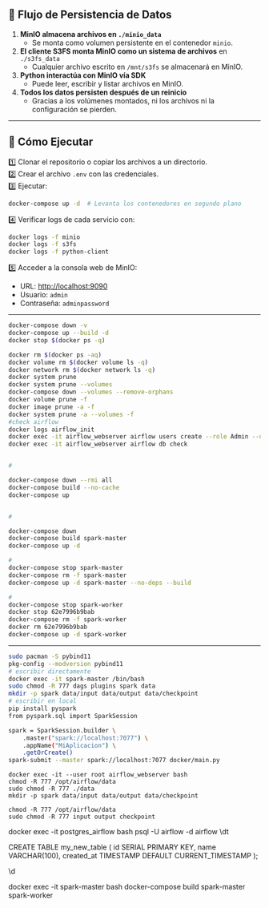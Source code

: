 

## 📌 **Flujo de Persistencia de Datos**
1. **MinIO almacena archivos en `./minio_data`**  
   - Se monta como volumen persistente en el contenedor `minio`.
2. **El cliente S3FS monta MinIO como un sistema de archivos** en `./s3fs_data`  
   - Cualquier archivo escrito en `/mnt/s3fs` se almacenará en MinIO.  
3. **Python interactúa con MinIO vía SDK**  
   - Puede leer, escribir y listar archivos en MinIO.  
4. **Todos los datos persisten después de un reinicio**  
   - Gracias a los volúmenes montados, ni los archivos ni la configuración se pierden.

---

## 🚀 **Cómo Ejecutar**
1️⃣ Clonar el repositorio o copiar los archivos a un directorio.  
2️⃣ Crear el archivo `.env` con las credenciales.  
3️⃣ Ejecutar:  
```sh
docker-compose up -d  # Levanta los contenedores en segundo plano
```
4️⃣ Verificar logs de cada servicio con:  
```sh
docker logs -f minio
docker logs -f s3fs
docker logs -f python-client
```
5️⃣ Acceder a la consola web de MinIO:  
   - URL: [http://localhost:9090](http://localhost:9090)  
   - Usuario: `admin`  
   - Contraseña: `adminpassword`  

---

```bash
docker-compose down -v
docker-compose up --build -d
docker stop $(docker ps -q)

docker rm $(docker ps -aq)
docker volume rm $(docker volume ls -q)
docker network rm $(docker network ls -q)
docker system prune
docker system prune --volumes
docker-compose down --volumes --remove-orphans
docker volume prune -f
docker image prune -a -f
docker system prune -a --volumes -f
#check airflow
docker logs airflow_init
docker exec -it airflow_webserver airflow users create --role Admin --username admin --password admin --firstname Admin --lastname Admin --email admin@example.com
docker exec -it airflow_webserver airflow db check


#

docker-compose down --rmi all
docker-compose build --no-cache
docker-compose up


#

docker-compose down
docker-compose build spark-master
docker-compose up -d

#
docker-compose stop spark-master
docker-compose rm -f spark-master
docker-compose up -d spark-master --no-deps --build

#
docker-compose stop spark-worker
docker stop 62e7996b9bab
docker-compose rm -f spark-worker
docker rm 62e7996b9bab
docker-compose up -d spark-worker
```


---
```bash
sudo pacman -S pybind11
pkg-config --modversion pybind11
# escribir directamente
docker exec -it spark-master /bin/bash
sudo chmod -R 777 dags plugins spark data
mkdir -p spark data/input data/output data/checkpoint
# escribir en local
pip install pyspark
from pyspark.sql import SparkSession

spark = SparkSession.builder \
    .master("spark://localhost:7077") \
    .appName("MiAplicacion") \
    .getOrCreate()
spark-submit --master spark://localhost:7077 docker/main.py

```
```
docker exec -it --user root airflow_webserver bash
chmod -R 777 /opt/airflow/data
sudo chmod -R 777 ./data
mkdir -p spark data/input data/output data/checkpoint

chmod -R 777 /opt/airflow/data
sudo chmod -R 777 input output checkpoint
```

docker exec -it postgres_airflow bash
psql -U airflow -d airflow
\dt

CREATE TABLE my_new_table (
    id SERIAL PRIMARY KEY,
    name VARCHAR(100),
    created_at TIMESTAMP DEFAULT CURRENT_TIMESTAMP
);

\d 

docker exec -it spark-master bash
docker-compose build spark-master spark-worker